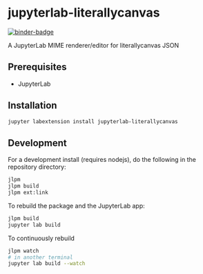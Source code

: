 # jupyterlab-literallycanvas
[![binder-badge][]][binder]

A JupyterLab MIME renderer/editor for literallycanvas JSON

[binder]: https://mybinder.org/v2/gh/bollwyvl/jupyterlab-literallycanvas/master?urlpath=lab
[binder-badge]: https://mybinder.org/static/images/badge.svg

## Prerequisites

* JupyterLab

## Installation

```bash
jupyter labextension install jupyterlab-literallycanvas
```

## Development

For a development install (requires nodejs), do the following in the repository directory:

```bash
jlpm
jlpm build
jlpm ext:link
```

To rebuild the package and the JupyterLab app:

```bash
jlpm build
jupyter lab build
```

To continuously rebuild
```bash
jlpm watch
# in another terminal
jupyter lab build --watch
```
